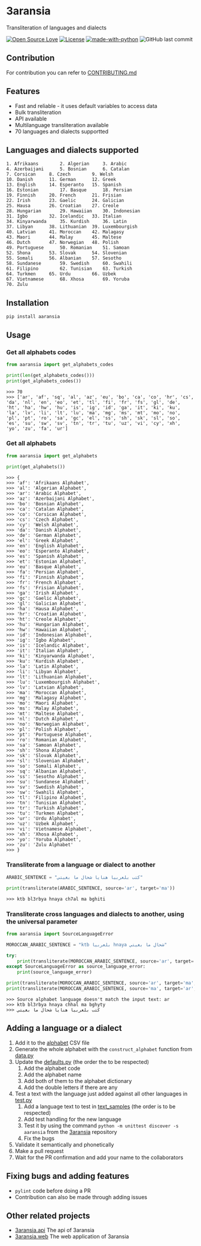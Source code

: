 # 3aransia

Transliteration of languages and dialects

[![Open Source Love](https://badges.frapsoft.com/os/v1/open-source.svg?v=102)](https://github.com/ellerbrock/open-source-badge/)
[![License](https://img.shields.io/badge/License-Apache%202.0-blue.svg)](https://opensource.org/licenses/Apache-2.0)
[![made-with-python](https://img.shields.io/badge/Made%20with-Python-1f425f.svg)](https://www.python.org/)
![GitHub last commit](https://img.shields.io/github/last-commit/google/skia.svg)

## Contribution

For contribution you can refer to [CONTRIBUTING.md](CONTRIBUTING.md)

## Features

- Fast and reliable - it uses default variables to access data
- Bulk transliteration
- API available
- Multilanguage transliteration available
- 70 languages and dialects supportted

## Languages and dialects supported

```
1. Afrikaans	    2. Algerian	    3. Arabic	
4. Azerbaijani	    5. Bosnian	    6. Catalan	
7. Corsican	    8. Czech	    9. Welsh	
10. Danish	    11. German	    12. Greek	
13. English	    14. Esperanto   15. Spanish	
16. Estonian	    17. Basque	    18. Persian	
19. Finnish	    20. French	    21. Frisian	
22. Irish	    23. Gaelic	    24. Galician	
25. Hausa	    26. Croatian	27. Creole	
28. Hungarian	    29. Hawaiian	30. Indonesian	
31. Igbo	    32. Icelandic	33. Italian	
34. Kinyarwanda	    35. Kurdish	    36. Latin	
37. Libyan	    38. Lithuanian	39. Luxembourgish	
40. Latvian	    41. Moroccan	42. Malagasy	
43. Maori	    44. Malay	    45. Maltese	
46. Dutch	    47. Norwegian	48. Polish	
49. Portuguese	    50. Romanian	51. Samoan	
52. Shona	    53. Slovak	    54. Slovenian	
55. Somali	    56. Albanian	57. Sesotho	
58. Sundanese	    59. Swedish	    60. Swahili	
61. Filipino	    62. Tunisian	63. Turkish	
64. Turkmen	    65. Urdu	    66. Uzbek	
67. Vietnamese	    68. Xhosa	    69. Yoruba	
70. Zulu
```
  
## Installation

```pip install aaransia```

## Usage

### Get all alphabets codes

```python
from aaransia import get_alphabets_codes

print(len(get_alphabets_codes()))
print(get_alphabets_codes())
```

```
>>> 70
>>> ['ar', 'af', 'sq', 'al', 'az', 'eu', 'bo', 'ca', 'co', 'hr', 'cs', 'da', 'nl', 'en', 'eo', 'et', 'tl', 'fi', 'fr', 'fs', 'gl', 'de', 'ht', 'ha', 'hw', 'hu', 'is', 'ig', 'id', 'ga', 'it', 'ki', 'ku', 'la', 'lv', 'li', 'lt', 'lu', 'ma', 'mg', 'ms', 'mt', 'mo', 'no', 'pl', 'pt', 'ro', 'sa', 'gc', 'el', 'ss', 'sh', 'sk', 'sl', 'so', 'es', 'su', 'sw', 'sv', 'tn', 'tr', 'tu', 'uz', 'vi', 'cy', 'xh', 'yo', 'zu', 'fa', 'ur']
```

### Get all alphabets

```python
from aaransia import get_alphabets

print(get_alphabets())
```

```
>>> {
>>> 'af': 'Afrikaans Alphabet',
>>> 'al': 'Algerian Alphabet',
>>> 'ar': 'Arabic Alphabet',
>>> 'az': 'Azerbaijani Alphabet',
>>> 'bo': 'Bosnian Alphabet',
>>> 'ca': 'Catalan Alphabet',
>>> 'co': 'Corsican Alphabet',
>>> 'cs': 'Czech Alphabet',
>>> 'cy': 'Welsh Alphabet',
>>> 'da': 'Danish Alphabet',
>>> 'de': 'German Alphabet',
>>> 'el': 'Greek Alphabet',
>>> 'en': 'English Alphabet',
>>> 'eo': 'Esperanto Alphabet',
>>> 'es': 'Spanish Alphabet',
>>> 'et': 'Estonian Alphabet',
>>> 'eu': 'Basque Alphabet',
>>> 'fa': 'Persian Alphabet',
>>> 'fi': 'Finnish Alphabet',
>>> 'fr': 'French Alphabet',
>>> 'fs': 'Frisian Alphabet',
>>> 'ga': 'Irish Alphabet',
>>> 'gc': 'Gaelic Alphabet',
>>> 'gl': 'Galician Alphabet',
>>> 'ha': 'Hausa Alphabet',
>>> 'hr': 'Croatian Alphabet',
>>> 'ht': 'Creole Alphabet',
>>> 'hu': 'Hungarian Alphabet',
>>> 'hw': 'Hawaiian Alphabet',
>>> 'id': 'Indonesian Alphabet',
>>> 'ig': 'Igbo Alphabet',
>>> 'is': 'Icelandic Alphabet',
>>> 'it': 'Italian Alphabet',
>>> 'ki': 'Kinyarwanda Alphabet',
>>> 'ku': 'Kurdish Alphabet',
>>> 'la': 'Latin Alphabet',
>>> 'li': 'Libyan Alphabet',
>>> 'lt': 'Lithuanian Alphabet',
>>> 'lu': 'Luxembourgish Alphabet',
>>> 'lv': 'Latvian Alphabet',
>>> 'ma': 'Moroccan Alphabet',
>>> 'mg': 'Malagasy Alphabet',
>>> 'mo': 'Maori Alphabet',
>>> 'ms': 'Malay Alphabet',
>>> 'mt': 'Maltese Alphabet',
>>> 'nl': 'Dutch Alphabet',
>>> 'no': 'Norwegian Alphabet',
>>> 'pl': 'Polish Alphabet',
>>> 'pt': 'Portuguese Alphabet',
>>> 'ro': 'Romanian Alphabet',
>>> 'sa': 'Samoan Alphabet',
>>> 'sh': 'Shona Alphabet',
>>> 'sk': 'Slovak Alphabet',
>>> 'sl': 'Slovenian Alphabet',
>>> 'so': 'Somali Alphabet',
>>> 'sq': 'Albanian Alphabet',
>>> 'ss': 'Sesotho Alphabet',
>>> 'su': 'Sundanese Alphabet',
>>> 'sv': 'Swedish Alphabet',
>>> 'sw': 'Swahili Alphabet',
>>> 'tl': 'Filipino Alphabet',
>>> 'tn': 'Tunisian Alphabet',
>>> 'tr': 'Turkish Alphabet',
>>> 'tu': 'Turkmen Alphabet',
>>> 'ur': 'Urdu Alphabet',
>>> 'uz': 'Uzbek Alphabet',
>>> 'vi': 'Vietnamese Alphabet',
>>> 'xh': 'Xhosa Alphabet',
>>> 'yo': 'Yoruba Alphabet',
>>> 'zu': 'Zulu Alphabet'
>>> }
```

### Transliterate from a language or dialect to another

```python
ARABIC_SENTENCE = "كتب بلعربيا هنايا شحال ما بغيتي"

print(transliterate(ARABIC_SENTENCE, source='ar', target='ma'))
```

```
>>> ktb bl3rbya hnaya ch7al ma bghiti
```

### Transliterate cross languages and dialects to another, using the universal parameter
```python
from aaransia import SourceLanguageError

MOROCCAN_ARABIC_SENTENCE = "ktb بلعربيا hnaya شحال ما بغيتي"

try:
    print(transliterate(MOROCCAN_ARABIC_SENTENCE, source='ar', target='ma'))
except SourceLanguageError as source_language_error:
    print(source_language_error)

print(transliterate(MOROCCAN_ARABIC_SENTENCE, source='ar', target='ma', universal=True))
print(transliterate(MOROCCAN_ARABIC_SENTENCE, source='ma', target='ar', universal=True))
```

```
>>> Source alphabet language doesn't match the input text: ar
>>> ktb bl3rbya hnaya chhal ma bghyty
>>> كتب بلعربيا هنايا شحال ما بغيتي
```

## Adding a language or a dialect

1. Add it to the [alphabet](aaransia/data/alphabet.csv) CSV file
2. Generate the whole alphabet with the ```construct_alphabet``` function from [data.py](aaransia/data/data.py)
3. Update the [defaults.py](aaransia/defaults.py) (the order the to be respected)
   1. Add the alphabet code
   2. Add the alphabet name
   3. Add both of them to the alphabet dictionary
   4. Add the double letters if there are any
4. Test a text with the language just added against all other languages in [test.py](aaransia/test.py)
   1. Add a language text to test in [text_samples](aaransia/text_samples.py) (the order is to be respected)
   2. Add test handling for the new language
   3. Test it by using the command ```python -m unittest discover -s aaransia``` from the [3aransia](./) repository
   4. Fix the bugs
5. Validate it semantically and phonetically
6. Make a pull request
7. Wait for the PR confirmation and add your name to the collaborators

## Fixing bugs and adding features

- ```pylint``` code before doing a PR
- Contribution can also be made through adding issues

## Other related projects

- [3aransia.api](https://3aransia.github.io/3aransia.api) The api of 3aransia
- [3aransia.web](http://3aransia.com) The web application of 3aransia
